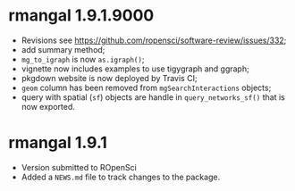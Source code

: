 # rmangal 1.9.1.9000

* Revisions see https://github.com/ropensci/software-review/issues/332;
* add summary method;
* `mg_to_igraph` is now `as.igraph()`;
* vignette now includes examples to use tigygraph and ggraph;
* pkgdown website is now deployed by Travis CI;
* `geom` column has been removed from `mgSearchInteractions` objects;
* query with spatial (`sf`) objects are handle in `query_networks_sf()` that is now exported.

# rmangal 1.9.1

* Version submitted to ROpenSci
* Added a `NEWS.md` file to track changes to the package.
